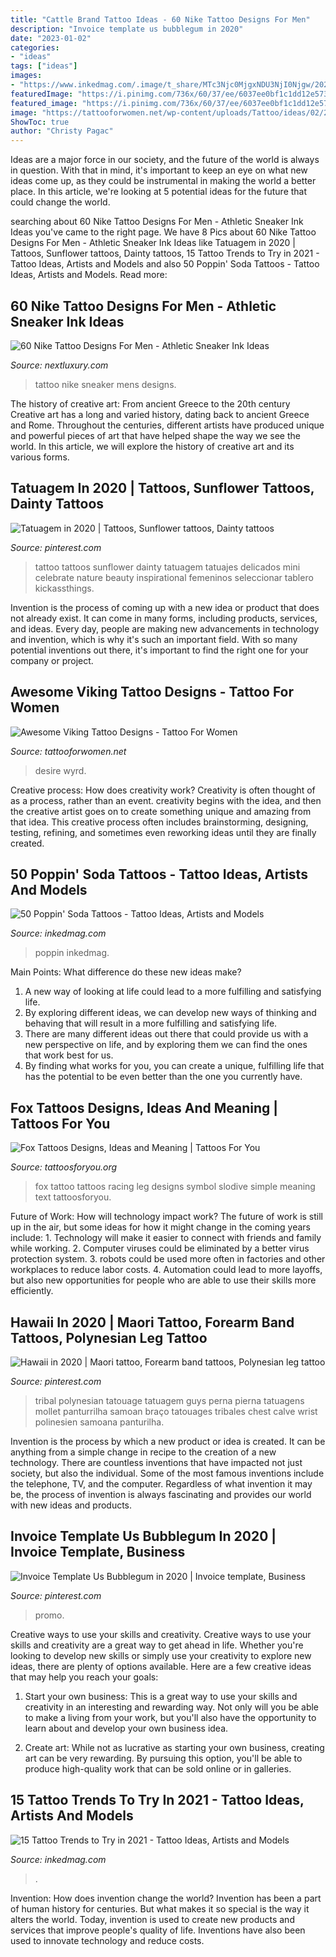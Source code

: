 ```yaml
---
title: "Cattle Brand Tattoo Ideas - 60 Nike Tattoo Designs For Men"
description: "Invoice template us bubblegum in 2020"
date: "2023-01-02"
categories:
- "ideas"
tags: ["ideas"]
images:
- "https://www.inkedmag.com/.image/t_share/MTc3Njc0MjgxNDU3NjI0Njgw/2021-trends.jpg"
featuredImage: "https://i.pinimg.com/736x/60/37/ee/6037ee0bf1c1dd12e573f24b18bcb706.jpg"
featured_image: "https://i.pinimg.com/736x/60/37/ee/6037ee0bf1c1dd12e573f24b18bcb706.jpg"
image: "https://tattooforwomen.net/wp-content/uploads/Tattoo/ideas/02/28/12/11/awesome-viking-tattoo-designs-23.jpg"
ShowToc: true
author: "Christy Pagac"
---
```



Ideas are a major force in our society, and the future of the world is always in question. With that in mind, it's important to keep an eye on what new ideas come up, as they could be instrumental in making the world a better place. In this article, we're looking at 5 potential ideas for the future that could change the world.

	

		
searching about 60 Nike Tattoo Designs For Men - Athletic Sneaker Ink Ideas you've came to the right page. We have 8 Pics about 60 Nike Tattoo Designs For Men - Athletic Sneaker Ink Ideas like Tatuagem in 2020 | Tattoos, Sunflower tattoos, Dainty tattoos, 15 Tattoo Trends to Try in 2021 - Tattoo Ideas, Artists and Models and also 50 Poppin&#039; Soda Tattoos - Tattoo Ideas, Artists and Models. Read more:
		
    
## 60 Nike Tattoo Designs For Men - Athletic Sneaker Ink Ideas

<img loading=lazy src="http://nextluxury.com/wp-content/uploads/mens-realistic-small-tattoo-of-nike-sneaker-on-leg.jpg" onerror="this.onerror=null;this.src='https://tse4.mm.bing.net/th?id=OIP.CrQeNtR4u_8oexqVVXmDjgHaGt&amp;pid=15.1';" alt="60 Nike Tattoo Designs For Men - Athletic Sneaker Ink Ideas">

_Source: nextluxury.com_

>tattoo nike sneaker mens designs. 

	

The history of creative art: From ancient Greece to the 20th century
Creative art has a long and varied history, dating back to ancient Greece and Rome. Throughout the centuries, different artists have produced unique and powerful pieces of art that have helped shape the way we see the world. In this article, we will explore the history of creative art and its various forms.

    
## Tatuagem In 2020 | Tattoos, Sunflower Tattoos, Dainty Tattoos

<img loading=lazy src="https://i.pinimg.com/736x/88/30/56/883056625ac7e7aa5b3405ff7c5fe7a7.jpg" onerror="this.onerror=null;this.src='https://tse2.mm.bing.net/th?id=OIP.nNakWPVQvVm5nuitZ8RINAHaKZ&amp;pid=15.1';" alt="Tatuagem in 2020 | Tattoos, Sunflower tattoos, Dainty tattoos">

_Source: pinterest.com_

>tattoo tattoos sunflower dainty tatuagem tatuajes delicados mini celebrate nature beauty inspirational femeninos seleccionar tablero kickassthings. 

	

Invention is the process of coming up with a new idea or product that does not already exist. It can come in many forms, including products, services, and ideas. Every day, people are making new advancements in technology and invention, which is why it's such an important field. With so many potential inventions out there, it's important to find the right one for your company or project.

    
## Awesome Viking Tattoo Designs - Tattoo For Women

<img loading=lazy src="https://tattooforwomen.net/wp-content/uploads/Tattoo/ideas/02/28/12/11/awesome-viking-tattoo-designs-23.jpg" onerror="this.onerror=null;this.src='https://tse4.mm.bing.net/th?id=OIP.vnjb7oDILnpmsMYVC0IOygHaHa&amp;pid=15.1';" alt="Awesome Viking Tattoo Designs - Tattoo For Women">

_Source: tattooforwomen.net_

>desire wyrd. 

	

Creative process: How does creativity work?
Creativity is often thought of as a process, rather than an event. creativity begins with the idea, and then the creative artist goes on to create something unique and amazing from that idea. This creative process often includes brainstorming, designing, testing, refining, and sometimes even reworking ideas until they are finally created.

    
## 50 Poppin&#039; Soda Tattoos - Tattoo Ideas, Artists And Models

<img loading=lazy src="https://www.inkedmag.com/.image/t_share/MTgxMTUwOTczNzMxODA4MzQ0/soda-tats.jpg" onerror="this.onerror=null;this.src='https://tse2.mm.bing.net/th?id=OIP.fdheqGap2TdhgrOhwDBFPgHaD4&amp;pid=15.1';" alt="50 Poppin&#039; Soda Tattoos - Tattoo Ideas, Artists and Models">

_Source: inkedmag.com_

>poppin inkedmag. 

	

Main Points: What difference do these new ideas make?
1. A new way of looking at life could lead to a more fulfilling and satisfying life.
2. By exploring different ideas, we can develop new ways of thinking and behaving that will result in a more fulfilling and satisfying life.
3. There are many different ideas out there that could provide us with a new perspective on life, and by exploring them we can find the ones that work best for us.
4. By finding what works for you, you can create a unique, fulfilling life that has the potential to be even better than the one you currently have.

    
## Fox Tattoos Designs, Ideas And Meaning | Tattoos For You

<img loading=lazy src="https://www.tattoosforyou.org/wp-content/uploads/2016/05/Fox-Symbol-Tattoo.jpg" onerror="this.onerror=null;this.src='https://tse2.mm.bing.net/th?id=OIP.FZWTVEt9sEu0EzpF4eS_BgHaFj&amp;pid=15.1';" alt="Fox Tattoos Designs, Ideas and Meaning | Tattoos For You">

_Source: tattoosforyou.org_

>fox tattoo tattoos racing leg designs symbol slodive simple meaning text tattoosforyou. 

	

Future of Work: How will technology impact work?
The future of work is still up in the air, but some ideas for how it might change in the coming years include: 1. Technology will make it easier to connect with friends and family while working. 
2. Computer viruses could be eliminated by a better virus protection system. 
3. robots could be used more often in factories and other workplaces to reduce labor costs. 
4. Automation could lead to more layoffs, but also new opportunities for people who are able to use their skills more efficiently.

    
## Hawaii In 2020 | Maori Tattoo, Forearm Band Tattoos, Polynesian Leg Tattoo

<img loading=lazy src="https://i.pinimg.com/736x/83/20/83/832083e70d8d38e693ee8cd50b0c41d4.jpg" onerror="this.onerror=null;this.src='https://tse2.mm.bing.net/th?id=OIP.Bsfhqg4lnX-cBIVJloFPswHaJ3&amp;pid=15.1';" alt="Hawaii in 2020 | Maori tattoo, Forearm band tattoos, Polynesian leg tattoo">

_Source: pinterest.com_

>tribal polynesian tatouage tatuagem guys perna pierna tatuagens mollet panturrilha samoan braço tatouages tribales chest calve wrist polinesien samoana panturilha. 

	

Invention is the process by which a new product or idea is created. It can be anything from a simple change in recipe to the creation of a new technology. There are countless inventions that have impacted not just society, but also the individual. Some of the most famous inventions include the telephone, TV, and the computer. Regardless of what invention it may be, the process of invention is always fascinating and provides our world with new ideas and products.

    
## Invoice Template Us Bubblegum In 2020 | Invoice Template, Business

<img loading=lazy src="https://i.pinimg.com/736x/60/37/ee/6037ee0bf1c1dd12e573f24b18bcb706.jpg" onerror="this.onerror=null;this.src='https://tse4.mm.bing.net/th?id=OIP.bqeJRN1a4T6JENpimZFmewHaKe&amp;pid=15.1';" alt="Invoice Template Us Bubblegum in 2020 | Invoice template, Business">

_Source: pinterest.com_

>promo. 

	

Creative ways to use your skills and creativity.
Creative ways to use your skills and creativity are a great way to get ahead in life. Whether you're looking to develop new skills or simply use your creativity to explore new ideas, there are plenty of options available. Here are a few creative ideas that may help you reach your goals:
1. Start your own business: This is a great way to use your skills and creativity in an interesting and rewarding way. Not only will you be able to make a living from your work, but you'll also have the opportunity to learn about and develop your own business idea.

2. Create art: While not as lucrative as starting your own business, creating art can be very rewarding. By pursuing this option, you'll be able to produce high-quality work that can be sold online or in galleries.


    
## 15 Tattoo Trends To Try In 2021 - Tattoo Ideas, Artists And Models

<img loading=lazy src="https://www.inkedmag.com/.image/t_share/MTc3Njc0MjgxNDU3NjI0Njgw/2021-trends.jpg" onerror="this.onerror=null;this.src='https://tse2.mm.bing.net/th?id=OIP.4BjBO4r3ij-ZCIf90XZNhQHaD4&amp;pid=15.1';" alt="15 Tattoo Trends to Try in 2021 - Tattoo Ideas, Artists and Models">

_Source: inkedmag.com_

>. 

	

Invention: How does invention change the world?
Invention has been a part of human history for centuries. But what makes it so special is the way it alters the world. Today, invention is used to create new products and services that improve people's quality of life. Inventions have also been used to innovate technology and reduce costs.

